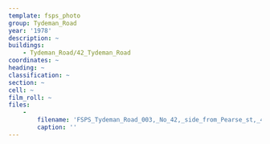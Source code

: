```yaml
---
template: fsps_photo
group: Tydeman_Road
year: '1978'
description: ~
buildings:
    - Tydeman_Road/42_Tydeman_Road
coordinates: ~
heading: ~
classification: ~
section: ~
cell: ~
film_roll: ~
files:
    -
        filename: 'FSPS_Tydeman_Road_003,_No_42,_side_from_Pearse_st,_4-2-D,_1978.png'
        caption: ''
---
```

